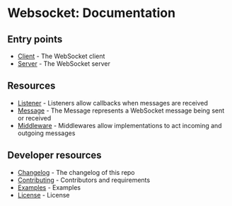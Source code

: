 # Websocket: Documentation

## Entry points

* [Client](Client.md) - The WebSocket client
* [Server](Server.md) - The WebSocket server

## Resources

* [Listener](Listener.md) - Listeners allow callbacks when messages are received
* [Message](Message.md) - The Message represents a WebSocket message being sent or received
* [Middleware](Middleware.md) - Middlewares allow implementations to act incoming and outgoing messages

## Developer resources

* [Changelog](Changelog.md) - The changelog of this repo
* [Contributing](Contributing.md) - Contributors and requirements
* [Examples](Examples.md) - Examples
* [License](../LICENCE.md) - License

